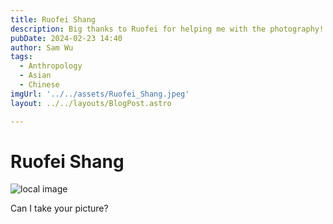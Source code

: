 ```yaml
---
title: Ruofei Shang
description: Big thanks to Ruofei for helping me with the photography! This project could not be done without her.
pubDate: 2024-02-23 14:40
author: Sam Wu
tags:
  - Anthropology
  - Asian
  - Chinese
imgUrl: '../../assets/Ruofei_Shang.jpeg'
layout: ../../layouts/BlogPost.astro

---
```

# Ruofei Shang

![local image](../../assets/Ruofei_Shang.jpeg)

Can I take your picture? 
